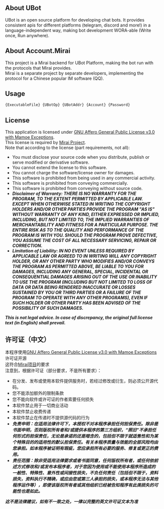 ## About UBot
UBot is an open source platform for developing chat bots. It provides consistent apis for different platforms (telegram, discord and more!) in a language-independent way, making bot development WORA-able (Write once, Run anywhere).

## About Account.Mirai
This project is a Mirai backend for UBot Platform, making the bot run with the protocols that Mirai provides.  
Mirai is a separate project by separate developers, implementing the protocol for a Chinese popular IM software (QQ).

## Usage
```bash
{ExecutableFile} {UBotOp} {UBotAddr} {Account} {Password}
```

## License
This application is licensed under [GNU Affero General Public License v3.0 with Mamoe Exceptions](https://github.com/mamoe/mirai/blob/2d83b69d06b628923ab40042abe178b7608f821b/LICENSE).  
This license is required by [Mirai Project](https://github.com/mamoe/mirai).  
Note that according to the license (part requirements, not all):  
- You must disclose your source code when you distribute, publish or serve modified or derivative software.
- You cannot extend the license to this software.
- You cannot charge the software/license owner for damages.
- This software is prohibited from being used in any commercial activity.
- This software is prohibited from conveying commercially.
- This software is prohibited from conveying without source code.
- ***Disclaimer of Warranty: THERE IS NO WARRANTY FOR THE PROGRAM, TO THE EXTENT PERMITTED BY APPLICABLE LAW. EXCEPT WHEN OTHERWISE STATED IN WRITING THE COPYRIGHT HOLDERS AND/OR OTHER PARTIES PROVIDE THE PROGRAM "AS IS" WITHOUT WARRANTY OF ANY KIND, EITHER EXPRESSED OR IMPLIED, INCLUDING, BUT NOT LIMITED TO, THE IMPLIED WARRANTIES OF MERCHANTABILITY AND FITNESS FOR A PARTICULAR PURPOSE. THE ENTIRE RISK AS TO THE QUALITY AND PERFORMANCE OF THE PROGRAM IS WITH YOU. SHOULD THE PROGRAM PROVE DEFECTIVE, YOU ASSUME THE COST OF ALL NECESSARY SERVICING, REPAIR OR CORRECTION.***
- ***Limitation of Liability: IN NO EVENT UNLESS REQUIRED BY APPLICABLE LAW OR AGREED TO IN WRITING WILL ANY COPYRIGHT HOLDER, OR ANY OTHER PARTY WHO MODIFIES AND/OR CONVEYS THE PROGRAM AS PERMITTED ABOVE, BE LIABLE TO YOU FOR DAMAGES, INCLUDING ANY GENERAL, SPECIAL, INCIDENTAL OR CONSEQUENTIAL DAMAGES ARISING OUT OF THE USE OR INABILITY TO USE THE PROGRAM (INCLUDING BUT NOT LIMITED TO LOSS OF DATA OR DATA BEING RENDERED INACCURATE OR LOSSES SUSTAINED BY YOU OR THIRD PARTIES OR A FAILURE OF THE PROGRAM TO OPERATE WITH ANY OTHER PROGRAMS), EVEN IF SUCH HOLDER OR OTHER PARTY HAS BEEN ADVISED OF THE POSSIBILITY OF SUCH DAMAGES.***

***This is not legal advice. In case of discrepancy, the original full license text (in English) shall prevail.***

## 许可证（中文）
本程序使用[GNU Affero General Public License v3.0 with Mamoe Exceptions](https://github.com/mamoe/mirai/blob/2d83b69d06b628923ab40042abe178b7608f821b/LICENSE)许可证开源  
这符合[Mirai项目](https://github.com/mamoe/mirai)的要求  
注意到，根据许可证（部分要求，不是所有要求）：
- 在分发、发布或使用本软件提供服务时，若经过修改或衍生，则必须公开源代码。
- 您不能添加额外的限制条款
- 您不能向软件或许可证的作者索要任何损失
- 本软件禁止用于一切商业活动
- 本软件禁止收费传递
- 本软件禁止在传递时不提供源代码的行为
- ***免责申明：在适用法律许可下，本授权不对本程序承担任何担保责任。除非是书面申明，否则版权所有者和/或提供本程序的第三方组织，“照旧”不承担任何形式的担保责任，无论是承诺的还是暗含的，包括但不限于就适售性和为某个特殊目的的适用性的默认担保责任。有关本程序质量与效能的全部风险均由您承担。如本程序被证明有瑕疵，您应承担所有必要的服务、修复或更正的费用。***
- ***责任范围：除非受适用法律要求或者书面同意，任何版权所有者，或任何依前述方式修改和/或发布本程序者，对于您因为使用或不能使用本程序所造成的一般性、特殊性、意外性或间接性损失，不负任何责任（包括但不限于，资料损失，资料执行不精确，或应由您或第三人承担的损失，或本程序无法与其他程序运作等），即便该版权所有者或其他组织已经被告知程序有此类损失的可能性也是如此。***

***这不是法律建议，如有不一致之处，一律以完整的英文许可证文本为准***